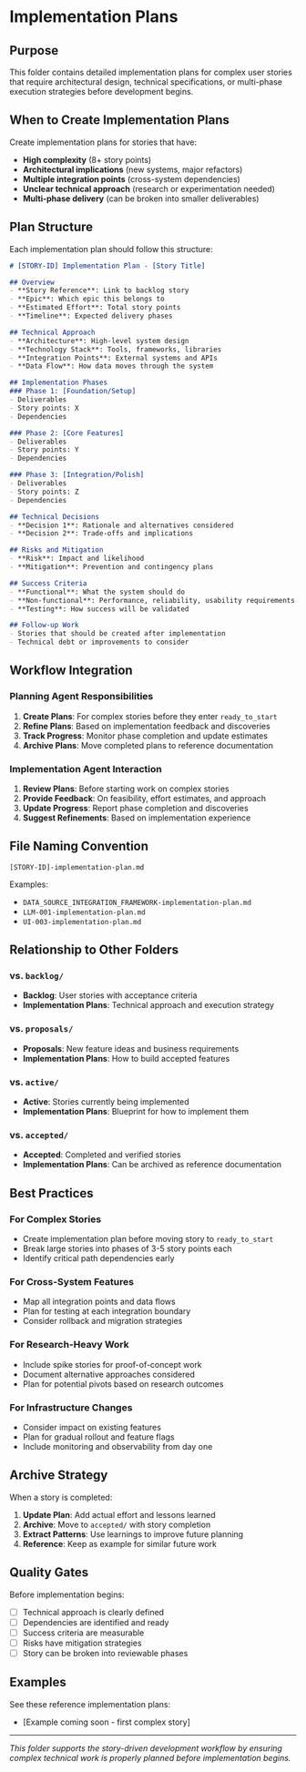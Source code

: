 # Implementation Plans

## Purpose

This folder contains detailed implementation plans for complex user stories that require architectural design, technical specifications, or multi-phase execution strategies before development begins.

## When to Create Implementation Plans

Create implementation plans for stories that have:

- **High complexity** (8+ story points)
- **Architectural implications** (new systems, major refactors)
- **Multiple integration points** (cross-system dependencies)
- **Unclear technical approach** (research or experimentation needed)
- **Multi-phase delivery** (can be broken into smaller deliverables)

## Plan Structure

Each implementation plan should follow this structure:

```markdown
# [STORY-ID] Implementation Plan - [Story Title]

## Overview
- **Story Reference**: Link to backlog story
- **Epic**: Which epic this belongs to
- **Estimated Effort**: Total story points
- **Timeline**: Expected delivery phases

## Technical Approach
- **Architecture**: High-level system design
- **Technology Stack**: Tools, frameworks, libraries
- **Integration Points**: External systems and APIs
- **Data Flow**: How data moves through the system

## Implementation Phases
### Phase 1: [Foundation/Setup]
- Deliverables
- Story points: X
- Dependencies

### Phase 2: [Core Features]  
- Deliverables
- Story points: Y
- Dependencies

### Phase 3: [Integration/Polish]
- Deliverables  
- Story points: Z
- Dependencies

## Technical Decisions
- **Decision 1**: Rationale and alternatives considered
- **Decision 2**: Trade-offs and implications

## Risks and Mitigation
- **Risk**: Impact and likelihood
- **Mitigation**: Prevention and contingency plans

## Success Criteria
- **Functional**: What the system should do
- **Non-functional**: Performance, reliability, usability requirements
- **Testing**: How success will be validated

## Follow-up Work
- Stories that should be created after implementation
- Technical debt or improvements to consider
```

## Workflow Integration

### Planning Agent Responsibilities
1. **Create Plans**: For complex stories before they enter `ready_to_start`
2. **Refine Plans**: Based on implementation feedback and discoveries
3. **Track Progress**: Monitor phase completion and update estimates
4. **Archive Plans**: Move completed plans to reference documentation

### Implementation Agent Interaction
1. **Review Plans**: Before starting work on complex stories
2. **Provide Feedback**: On feasibility, effort estimates, and approach
3. **Update Progress**: Report phase completion and discoveries
4. **Suggest Refinements**: Based on implementation experience

## File Naming Convention

```
[STORY-ID]-implementation-plan.md
```

Examples:
- `DATA_SOURCE_INTEGRATION_FRAMEWORK-implementation-plan.md`
- `LLM-001-implementation-plan.md`
- `UI-003-implementation-plan.md`

## Relationship to Other Folders

### vs. `backlog/`
- **Backlog**: User stories with acceptance criteria
- **Implementation Plans**: Technical approach and execution strategy

### vs. `proposals/`
- **Proposals**: New feature ideas and business requirements
- **Implementation Plans**: How to build accepted features

### vs. `active/`
- **Active**: Stories currently being implemented
- **Implementation Plans**: Blueprint for how to implement them

### vs. `accepted/`
- **Accepted**: Completed and verified stories
- **Implementation Plans**: Can be archived as reference documentation

## Best Practices

### For Complex Stories
- Create implementation plan before moving story to `ready_to_start`
- Break large stories into phases of 3-5 story points each
- Identify critical path dependencies early

### For Cross-System Features
- Map all integration points and data flows
- Plan for testing at each integration boundary
- Consider rollback and migration strategies

### For Research-Heavy Work
- Include spike stories for proof-of-concept work
- Document alternative approaches considered
- Plan for potential pivots based on research outcomes

### For Infrastructure Changes
- Consider impact on existing features
- Plan for gradual rollout and feature flags
- Include monitoring and observability from day one

## Archive Strategy

When a story is completed:
1. **Update Plan**: Add actual effort and lessons learned
2. **Archive**: Move to `accepted/` with story completion
3. **Extract Patterns**: Use learnings to improve future planning
4. **Reference**: Keep as example for similar future work

## Quality Gates

Before implementation begins:
- [ ] Technical approach is clearly defined
- [ ] Dependencies are identified and ready
- [ ] Success criteria are measurable
- [ ] Risks have mitigation strategies
- [ ] Story can be broken into reviewable phases

## Examples

See these reference implementation plans:
- [Example coming soon - first complex story]

---

*This folder supports the story-driven development workflow by ensuring complex technical work is properly planned before implementation begins.*
